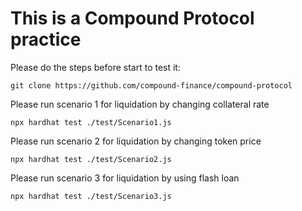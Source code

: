 # This is a Compound Protocol practice 

Please do the steps before start to test it:

```shell
git clone https://github.com/compound-finance/compound-protocol
```

Please run scenario 1 for liquidation by changing collateral rate 

```shell
npx hardhat test ./test/Scenario1.js
```

Please run scenario 2 for liquidation by changing token price 

```shell
npx hardhat test ./test/Scenario2.js
```
Please run scenario 3 for liquidation by using flash loan 

```shell
npx hardhat test ./test/Scenario3.js
```


